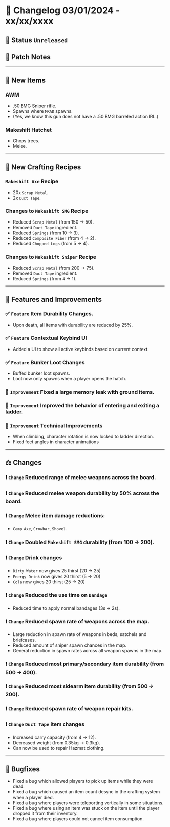 # :bookmark_tabs:  Changelog 03/01/2024 - xx/xx/xxxx

## :red_circle: Status `Unreleased`
<!-- ## :green_circle: Status `Released` -->

## :speech_balloon: Patch Notes

________

## :gun: New Items

### AWM
- .50 BMG Sniper rifle.
- Spawns where `MRAD` spawns.
- (Yes, we know this gun does not have a .50 BMG barreled action IRL.)

### Makeshift Hatchet
- Chops trees.
- Melee.


________

## :thread: New Crafting Recipes

### `Makeshift Axe` Recipe
- 20x `Scrap Metal`.
- 2x `Duct Tape`.

### Changes to `Makeshift SMG` Recipe
- Reduced `Scrap Metal` (from 150 -> 50).
- Removed `Duct Tape` ingredient.
- Reduced `Springs` (from 10 -> 3).
- Reduced `Composite Fiber` (from 4 -> 2).
- Reduced `Chopped Logs` (from 5 -> 4).

### Changes to `Makeshift Sniper` Recipe
- Reduced `Scrap Metal` (from 200 -> 75).
- Removed `Duct Tape` ingredient.
- Reduced `Springs` (from 4 -> 1).

________

## :loudspeaker: Features and Improvements

### :white_check_mark: `Feature` Item Durability Changes.
- Upon death, all items with durability are reduced by 25%.

### :white_check_mark: `Feature` Contextual Keybind UI
- Added a UI to show all active keybinds based on current context.

### :white_check_mark: `Feature` Bunker Loot Changes
- Buffed bunker loot spawns.
- Loot now only spawns when a player opens the hatch.

### :arrow_up_small: `Improvement` Fixed a large memory leak with ground items.

### :arrow_up_small: `Improvement` Improved the behavior of entering and exiting a ladder.

### :arrow_up_small: `Improvement` Technical Improvements
- When climbing, character rotation is now locked to ladder direction.
- Fixed feet angles in character animations

________

## :balance_scale: Changes

### :exclamation: `Change` Reduced range of melee weapons across the board.

### :exclamation: `Change` Reduced melee weapon durability by 50% across the board.

### :exclamation: `Change` Melee item damage reductions:
- `Camp Axe`, `Crowbar`, `Shovel`.

### :exclamation: `Change` Doubled `Makeshift SMG` durability (from 100 -> 200).

### :exclamation: `Change` Drink changes
- `Dirty Water` now gives 25 thirst (20 -> 25)
- `Energy Drink` now gives 20 thirst (5 -> 20)
- `Cola` now gives 20 thirst (25 -> 20)

### :exclamation: `Change` Reduced the use time on `Bandage`
- Reduced time to apply normal bandages (3s -> 2s).

### :exclamation: `Change` Reduced spawn rate of weapons across the map.
- Large reduction in spawn rate of weapons in beds, satchels and briefcases.
- Reduced amount of sniper spawn chances in the map.
- General reduction in spawn rates across all weapon spawns in the map.

### :exclamation: `Change` Reduced most primary/secondary item durability (from 500 -> 400).

### :exclamation: `Change` Reduced most sidearm item durability (from 500 -> 200).

### :exclamation: `Change` Reduced spawn rate of weapon repair kits.

### :exclamation: `Change` `Duct Tape` item changes
- Increased carry capacity (from 4 -> 12).
- Decreased weight (from 0.35kg -> 0.3kg).
- Can now be used to repair Hazmat clothing.
  
________

## :bug: Bugfixes
- Fixed a bug which allowed players to pick up items while they were dead.
- Fixed a bug which caused an item count desync in the crafting system when a player died.
- Fixed a bug where players were teleporting vertically in some situations.
- Fixed a bug where using an item was stuck on the item until the player dropped it from their inventory.
- Fixed a bug where players could not cancel item consumption.
